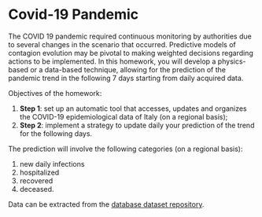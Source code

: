 # Covid-19 Pandemic

The COVID 19 pandemic required continuous monitoring by authorities due to several changes in the scenario that occurred. Predictive models of contagion evolution may be pivotal to making weighted decisions regarding actions to be implemented. In this homework, you will develop a physics-based or a data-based technique, allowing for the prediction of the pandemic trend in the following 7 days starting from daily acquired data.

Objectives of the homework:

1. **Step 1**: set up an automatic tool that accesses, updates and organizes the COVID-19 epidemiological data of Italy (on a regional basis);
3. **Step 2**: implement a strategy to update daily your prediction of the trend for the following days.

The prediction will involve the following categories (on a regional basis):
 1. new daily infections
 2. hospitalized
 3. recovered
 4. deceased.

Data can be extracted from the [database  dataset repository](https://github.com/pcm-dpc/COVID-19).
